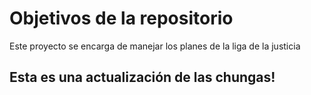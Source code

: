 # Objetivos de la repositorio

Este proyecto se encarga de manejar los planes de la liga de la justicia


## Esta es una actualización de las chungas!
